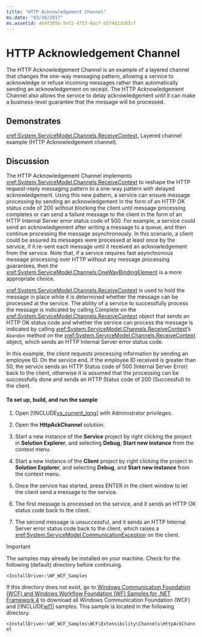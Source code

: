 ```yaml
---
title: "HTTP Acknowledgement Channel"
ms.date: "03/30/2017"
ms.assetid: 469f3056-5ef2-4753-8acf-b574d23d83cf
---
```

# HTTP Acknowledgement Channel
The HTTP Acknowledgement Channel is an example of a layered channel that changes the one-way messaging pattern, allowing a service to acknowledge or refuse incoming messages rather than automatically sending an acknowledgement on receipt. The HTTP Acknowledgement Channel also allows the service to delay acknowledgement until it can make a business-level guarantee that the message will be processed.  
  
## Demonstrates  
 <xref:System.ServiceModel.Channels.ReceiveContext>, Layered channel example (HTTP Acknowledgement channel).  
  
## Discussion  
 The HTTP Acknowledgement Channel implements <xref:System.ServiceModel.Channels.ReceiveContext> to reshape the HTTP request-reply messaging pattern to a one-way pattern with delayed acknowledgement. Using this new pattern, a service can ensure message processing by sending an acknowledgement in the form of an HTTP OK status code of 200 without blocking the client until message processing completes or can send a failure message to the client in the form of an HTTP Internal Server error status code of 500. For example, a service could send an acknowledgement after writing a message to a queue, and then continue processing the message asynchronously. In this scenario, a client could be assured its messages were processed at least once by the service, if it re-sent each message until it received an acknowledgement from the service. Note that, if a service requires fast asynchronous message processing over HTTP without any message processing guarantees, then the <xref:System.ServiceModel.Channels.OneWayBindingElement> is a more appropriate choice.  
  
 <xref:System.ServiceModel.Channels.ReceiveContext> is used to hold the message in place while it is determined whether the message can be processed at the service. The ability of a service to successfully process the message is indicated by calling Complete on the <xref:System.ServiceModel.Channels.ReceiveContext> object that sends an HTTP OK status code and whether the service can process the message is indicated by calling <xref:System.ServiceModel.Channels.ReceiveContext>’s `Abandon` method on the <xref:System.ServiceModel.Channels.ReceiveContext> object, which sends an HTTP Internal Server error status code.  
  
 In this example, the client requests processing information by sending an employee ID. On the service end, if the employee ID received is greater than 50, the service sends an HTTP Status code of 500 (Internal Server Error) back to the client, otherwise it is assumed that the processing can be successfully done and sends an HTTP Status code of 200 (Successful) to the client.  
  
#### To set up, build, and run the sample  
  
1.  Open [!INCLUDE[vs_current_long](../../../../includes/vs-current-long-md.md)] with Administrator privileges.  
  
2.  Open the **HttpAckChannel** solution.  
  
3.  Start a new instance of the **Service** project by right clicking the project in **Solution Explorer**, and selecting **Debug**, **Start new instance** from the context menu.  
  
4.  Start a new instance of the **Client** project by right clicking the project in **Solution Explorer**, and selecting **Debug**, and **Start new instance** from the context menu.  
  
5.  Once the service has started, press ENTER in the client window to let the client send a message to the service.  
  
6.  The first message is processed on the service, and it sends an HTTP OK status code back to the client.  
  
7.  The second message is unsuccessful, and it sends an HTTP Internal Server error status code back to the client, which raises a <xref:System.ServiceModel.CommunicationException> on the client.  
  
> [!IMPORTANT]
>  The samples may already be installed on your machine. Check for the following (default) directory before continuing.  
>   
>  `<InstallDrive>:\WF_WCF_Samples`  
>   
>  If this directory does not exist, go to [Windows Communication Foundation (WCF) and Windows Workflow Foundation (WF) Samples for .NET Framework 4](http://go.microsoft.com/fwlink/?LinkId=150780) to download all Windows Communication Foundation (WCF) and [!INCLUDE[wf1](../../../../includes/wf1-md.md)] samples. This sample is located in the following directory.  
>   
>  `<InstallDrive>:\WF_WCF_Samples\WCF\Extensibility\Channels\HttpAckChannel`
